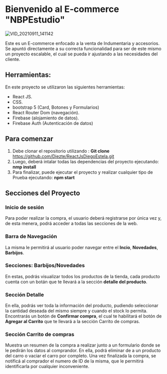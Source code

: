# Bienvenido al E-commerce "NBPEstudio"
![VID_20210911_141142](https://user-images.githubusercontent.com/83254494/132956555-aefcf546-4d3f-4f69-a21a-1f7bb1666959.gif)

Este es un E-commerce enfocado a la venta de Indumentaria y accesorios. Se apuntó directamente a su correcta funcionalidad para ser de este mismo un proyecto escalable, el cual se pueda ir ajustando a las necesidades del cliente.

## Herramientas:

En este proyecto se utilizaron las siguientes herramientas:

- React JS.
- CSS.
- bootstrap 5 (Card, Botones y Formularios)
- React Router Dom (navegación).
- Firebase (alojamiento de datos).
- Firebase Auth (Autenticación de datos)

## Para comenzar

1. Debe clonar el repositorio utilizando :
**Git clone** https://github.com/Diezte/ReactJsDiegoEstela.git
2. Luego, deberá intalar todas las dependencias del proyecto ejecutando:
**nmp install** 
3. Para finalizar, puede ejecutar el proyecto y realizar cualquier tipo de Prueba ejecutando:
**npm start**
## Secciones del Proyecto

### Inicio de sesión
Para poder realizar la compra, el usuario deberá registrarse por única vez y, de esta menera, podrá acceder a todas las secciones de la web.
### Barra de Navegación
La misma le permitirá al usuario poder navegar entre el **Incio**, **Novedades**, **Barbijos**.
### Secciones: Barbijos/Novedades
En estas, podrás visualizar todos los productos de la tienda, cada producto cuenta con un botán que te llevará a la sección **detalle del producto**.
### Sección Detalle
En ella, podrás ver toda la información del producto, pudiendo seleccionar la cantidad deseada del mismo siempre y cuando el stock lo permita.
Encontrarás un botón de **Confirmar compra**, el cual te habilitará el botón de **Agregar al Carrito** que te llevará a la sección Carrito de compras.
### Sección Carrito de compras
Muestra un resumen de la compra a realizar junto a un formulario donde se le pedirán los datos al comprandor.
En ella, podrá eliminar de a un producto del carro o vaciar el carro por completo.
Una vez finalizada la compra, se notificá al comprador el numero de ID de la misma, que le permitirá identificarla por cualquier inconveniente.








